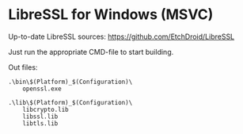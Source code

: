 # LibreSSL for Windows (MSVC)

Up-to-date LibreSSL sources: https://github.com/EtchDroid/LibreSSL

Just run the appropriate CMD-file to start building.

Out files:
```
.\bin\$(Platform)_$(Configuration)\
    openssl.exe

.\lib\$(Platform)_$(Configuration)\
    libcrypto.lib
    libssl.lib
    libtls.lib
```
